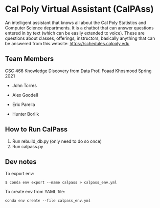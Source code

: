 # Cal Poly Virtual Assistant (CalPAss)

An intelligent assistant that knows all about the Cal Poly Statistics and 
Computer Science departments. It is a chatbot that can answer questions entered 
in by text (which can be easily extended to voice). These are questions about 
classes, offerings, instructors, basically anything that can be answered from 
this website: https://schedules.calpoly.edu

## Team Members

CSC 466 Knowledge Discovery from Data 
Prof. Foaad Khosmood
Spring 2021

- John Torres

- Alex Goodell

- Eric Parella
    
- Hunter Borlik

## How to Run CalPass

1) Run rebuild_db.py (only need to do so once)
2) Run calpass.py

## Dev notes

To export env:

`$ conda env export --name calpass > calpass_env.yml`

To create env from YAML file:

`conda env create --file calpass_env.yml`
